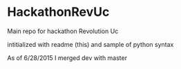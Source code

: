 HackathonRevUc
==============

Main repo for hackathon Revolution Uc

intitialized with readme (this) and sample of python syntax

As of 6/28/2015 I merged dev with master

